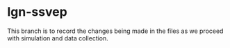# lgn-ssvep
This branch is to record the changes being made in the files as we proceed with simulation and data collection.
